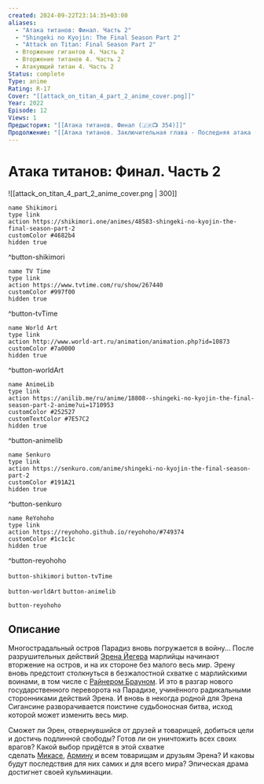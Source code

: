 ```yaml
---
created: 2024-09-22T23:14:35+03:00
aliases:
  - "Атака титанов: Финал. Часть 2"
  - "Shingeki no Kyojin: The Final Season Part 2"
  - "Attack on Titan: Final Season Part 2"
  - Вторжение гигантов 4. Часть 2
  - Вторжение титанов 4. Часть 2
  - Атакующий титан 4. Часть 2
Status: complete
Type: anime
Rating: R-17
Cover: "[[attack_on_titan_4_part_2_anime_cover.png]]"
Year: 2022
Episode: 12
Views: 1
Предыстория: "[[Атака титанов. Финал (🇯🇵📺 354)]]"
Продолжение: "[[Атака титанов. Заключительная глава - Последняя атака (🇯🇵📺 813)]]"
---
```


# Атака титанов: Финал. Часть 2

![[attack_on_titan_4_part_2_anime_cover.png | 300]]

```button
name Shikimori
type link
action https://shikimori.one/animes/48583-shingeki-no-kyojin-the-final-season-part-2
customColor #4682b4
hidden true
```
^button-shikimori

```button
name TV Time
type link
action https://www.tvtime.com/ru/show/267440
customColor #997f00
hidden true
```
^button-tvTime

```button
name World Art
type link
action http://www.world-art.ru/animation/animation.php?id=10873
customColor #7a0000
hidden true
```
^button-worldArt

```button
name AnimeLib
type link
action https://anilib.me/ru/anime/18808--shingeki-no-kyojin-the-final-season-part-2-anime?ui=1710953
customColor #252527
customTextColor #7E57C2
hidden true
```
^button-animelib

```button
name Senkuro
type link
action https://senkuro.com/anime/shingeki-no-kyojin-the-final-season-part-2
customColor #191A21
hidden true
```
^button-senkuro

```button
name ReYohoho
type link
action https://reyohoho.github.io/reyohoho/#749374
customColor #1c1c1c
hidden true
```
^button-reyohoho



`button-shikimori` `button-tvTime`

`button-worldArt` `button-animelib`

`button-reyohoho`

## Описание

Многострадальный остров Парадиз вновь погружается в войну... После разрушительных действий [Эрена Йегера](https://shikimori.one/characters/40882-eren-yeager) марлийцы начинают вторжение на остров, и на их стороне без малого весь мир. Эрену вновь предстоит столкнуться в безжалостной схватке с марлийскими воинами, в том числе с [Райнером Брауном](https://shikimori.one/characters/46484-reiner-braun). И это в разгар нового государственного переворота на Парадизе, учинённого радикальными сторонниками действий Эрена. И вновь в некогда родной для Эрена Сигансине разворачивается поистине судьбоносная битва, исход которой может изменить весь мир.

Сможет ли Эрен, отвернувшийся от друзей и товарищей, добиться цели и достичь подлинной свободы? Готов ли он уничтожить всех своих врагов? Какой выбор придётся в этой схватке сделать [Микасе](https://shikimori.one/characters/40881-mikasa-ackerman), [Армину](https://shikimori.one/characters/46494-armin-arlert) и всем товарищам и друзьям Эрена? И каковы будут последствия для них самих и для всего мира? Эпическая драма достигнет своей кульминации.
